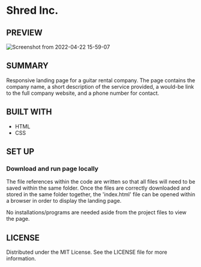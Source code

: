 # Shred Inc.

## PREVIEW

![Screenshot from 2022-04-22 15-59-07](https://user-images.githubusercontent.com/38874409/164792698-8578a746-b85a-42ca-883f-100ecd056d84.png)

## SUMMARY

Responsive landing page for a guitar rental company. The page contains the company name, a short description of the service provided, a would-be link to the full company website, and a phone number for contact.

## BUILT WITH

- HTML
- CSS

## SET UP

### Download and run page locally

The file references within the code are written so that all files will need to be saved within the same folder. Once the files are correctly downloaded and stored in the same folder together, the 'index.html' file can be opened within a browser in order to display the landing page.

No installations/programs are needed aside from the project files to view the page.

## LICENSE

Distributed under the MIT License. See the LICENSE file for more information.
